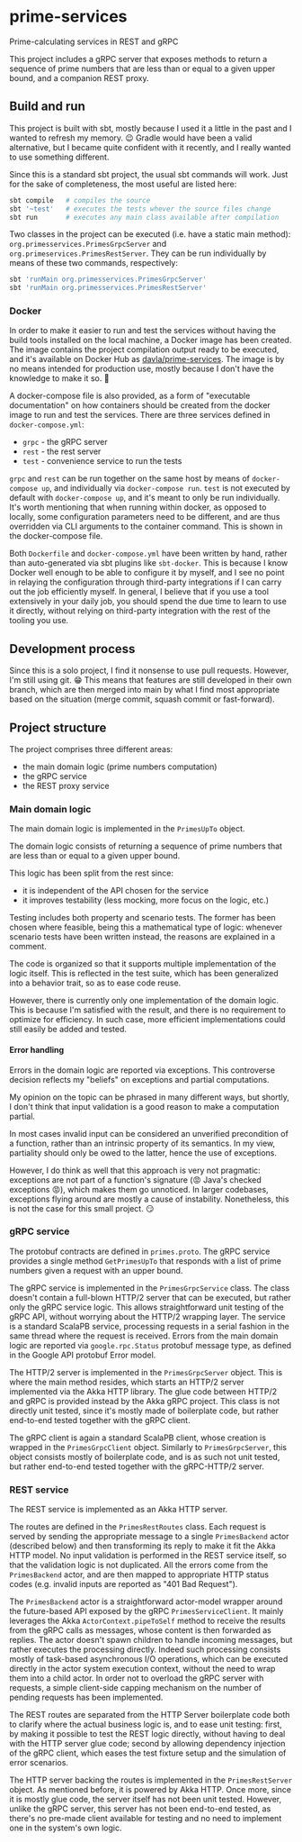 # prime-services
Prime-calculating services in REST and gRPC

This project includes a gRPC server that exposes methods to return a sequence
of prime numbers that are less than or equal to a given upper bound, and a
companion REST proxy.

## Build and run

This project is built with sbt, mostly because I used it a little in the past
and I wanted to refresh my memory. :wink: Gradle would have been a valid
alternative, but I became quite confident with it recently, and I really wanted
to use something different.

Since this is a standard sbt project, the usual sbt commands will work. Just
for the sake of completeness, the most useful are listed here:
```sh
sbt compile   # compiles the source
sbt '~test'   # executes the tests whever the source files change
sbt run       # executes any main class available after compilation
```
Two classes in the project can be executed (i.e. have a static main method):
`org.primesservices.PrimesGrpcServer` and `org.primeservices.PrimesRestServer`.
They can be run individually by means of these two commands, respectively:
```sh
sbt 'runMain org.primesservices.PrimesGrpcServer'
sbt 'runMain org.primesservices.PrimesRestServer'
```

### Docker

In order to make it easier to run and test the services without having the
build tools installed on the local machine, a Docker image has been created.
The image contains the project compilation output ready to be executed, and
it's available on Docker Hub as [davla/prime-services](https://hub.docker.com/repository/docker/davla/prime-services).
The image is by no means intended for production use, mostly because I don't
have the knowledge to make it so. :grimacing:

A docker-compose file is also provided, as a form of "executable documentation"
on how containers should be created from the docker image to run and test the
services. There are three services defined in `docker-compose.yml`:

- `grpc` - the gRPC server
- `rest` - the rest server
- `test` - convenience service to run the tests

`grpc` and `rest` can be run together on the same host by means of
`docker-compose up`, and individually via `docker-compose run`. `test` is not
executed by default with `docker-compose up`, and it's meant to only be run
individually. It's worth mentioning that when running within docker, as opposed
to locally, some configuration parameters need to be different, and are thus
overridden via CLI arguments to the container command. This is shown in the
docker-compose file.

Both `Dockerfile` and `docker-compose.yml` have been written by hand, rather
than auto-generated via sbt plugins like `sbt-docker`. This is because I know
Docker well enough to be able to configure it by myself, and I see no point in
relaying the configuration through third-party integrations if I can carry out
the job efficiently myself. In general, I believe that if you use a tool
extensively in your daily job, you should spend the due time to learn to use it
directly, without relying on third-party integration with the rest of the
tooling you use.

## Development process

Since this is a solo project, I find it nonsense to use pull requests. However,
I'm still using git. :grin: This means that features are still developed in
their own branch, which are then merged into main by what I find most
appropriate based on the situation (merge commit, squash commit or
fast-forward).

## Project structure
The project comprises three different areas:
- the main domain logic (prime numbers computation)
- the gRPC service
- the REST proxy service

### Main domain logic
The main domain logic is implemented in the `PrimesUpTo` object.

The domain logic consists of returning a sequence of prime numbers that are
less than or equal to a given upper bound.

This logic has been split from the rest since:
- it is independent of the API chosen for the service
- it improves testability (less mocking, more focus on the logic, etc.)

Testing includes both property and scenario tests. The former has been chosen
where feasible, being this a mathematical type of logic: whenever scenario
tests have been written instead, the reasons are explained in a comment.

The code is organized so that it supports multiple implementation of the logic
itself. This is reflected in the test suite, which has been generalized into a
behavior trait, so as to ease code reuse.

However, there is currently only one implementation of the domain logic. This
is because I'm satisfied with the result, and there is no requirement to
optimize for efficiency. In such case, more efficient implementations could
still easily be added and tested.

#### Error handling

Errors in the domain logic are reported via exceptions. This controverse
decision reflects my "beliefs" on exceptions and partial computations.

My opinion on the topic can be phrased in many different ways, but shortly, I
don't think that input validation is a good reason to make a computation
partial.

In most cases invalid input can be considered an unverified precondition of a
function, rather than an intrinsic property of its semantics. In my view,
partiality should only be owed to the latter, hence the use of exceptions.

However, I do think as well that this approach is very not pragmatic:
exceptions are not part of a function's signature (:rage: Java's checked
exceptions :rage:), which makes them go unnoticed. In larger codebases,
exceptions flying around are mostly a cause of instability. Nonetheless, this
is not the case for this small project. :smirk:

### gRPC service

The protobuf contracts are defined in `primes.proto`. The gRPC service provides
a single method `GetPrimesUpTo` that responds with a list of prime numbers
given a request with an upper bound.

The gRPC service is implemented in the `PrimesGrpcService` class. The class
doesn't contain a full-blown HTTP/2 server that can be executed, but rather
only the gRPC service logic. This allows straightforward unit testing of the
gRPC API, without worrying about the HTTP/2 wrapping layer. The service is a
standard ScalaPB service, processing requests in a serial fashion in the same
thread where the request is received. Errors from the main domain logic are
reported via `google.rpc.Status` protobuf message type, as defined in the
Google API protobuf Error model.

The HTTP/2 server is implemented in the `PrimesGrpcServer` object. This is
where the main method resides, which starts an HTTP/2 server implemented via
the Akka HTTP library. The glue code between HTTP/2 and gRPC is provided
instead by the Akka gRPC project. This class is not directly unit tested, since
it's mostly made of boilerplate code, but rather end-to-end tested together
with the gRPC client.

The gRPC client is again a standard ScalaPB client, whose creation is wrapped
in the `PrimesGrpcClient` object. Similarly to `PrimesGrpcServer`, this object
consists mostly of boilerplate code, and is as such not unit tested, but rather
end-to-end tested together with the gRPC-HTTP/2 server.

### REST service

The REST service is implemented as an Akka HTTP server.

The routes are defined in the `PrimesRestRoutes` class. Each request is served
by sending the appropriate message to a single `PrimesBackend` actor (described
below) and then transforming its reply to make it fit the Akka HTTP model. No
input validation is performed in the REST service itself, so that the
validation logic is not duplicated. All the errors come from the
`PrimesBackend` actor, and are then mapped to appropriate HTTP status codes
(e.g. invalid inputs are reported as "401 Bad Request").

The `PrimesBackend` actor is a straightforward actor-model wrapper around the
future-based API exposed by the gRPC `PrimesServiceClient`. It mainly leverages
the Akka `ActorContext.pipeToSelf` method to receive the results from the gRPC
calls as messages, whose content is then forwarded as replies. The actor
doesn't spawn children to handle incoming messages, but rather executes the
processing directly. Indeed such processing consists mostly of task-based
asynchronous I/O operations, which can be executed directly in the actor system
execution context, without the need to wrap them into a child actor. In order
not to overload the gRPC server with requests, a simple client-side capping
mechanism on the number of pending requests has been implemented.

The REST routes are separated from the HTTP Server boilerplate code both to
clarify where the actual business logic is, and to ease unit testing: first, by
making it possible to test the REST logic directly, without having to deal with
the HTTP server glue code; second by allowing dependency injection of the gRPC
client, which eases the test fixture setup and the simulation of error
scenarios.

The HTTP server backing the routes is implemented in the `PrimesRestServer`
object. As mentioned before, it is powered by Akka HTTP. Once more, since it is
mostly glue code, the server itself has not been unit tested. However, unlike
the gRPC server, this server has not been end-to-end tested, as there's no
pre-made client available for testing and no need to implement one in the
system's own logic.
